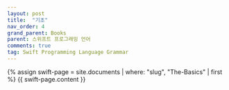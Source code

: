 ```yaml
---
layout: post
title:  "기초"
nav_order: 4
grand_parent: Books
parent: 스위프트 프로그래밍 언어
comments: true
tag: Swift Programming Language Grammar
---
```


{% assign swift-page = site.documents | where: "slug", "The-Basics" | first %}
{{ swift-page.content }}
